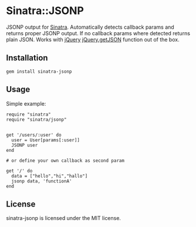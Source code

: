 Sinatra::JSONP
=================

JSONP output for [Sinatra](http://sinatrarb.com). Automatically detects callback params
and returns proper JSONP output. If no callback params where detected returns plain JSON.
Works with [jQuery](http://jquery.com) [jQuery.getJSON](http://api.jquery.com/jQuery.getJSON/) function out of the box.

Installation
------------

    gem install sinatra-jsonp

Usage
-----

Simple example:

    require "sinatra"
    require "sinatra/jsonp"


    get '/users/:user' do
      user = User[params[:user]]
      JSONP user
    end

    # or define your own callback as second param

    get '/' do
      data = ["hello","hi","hallo"]
      jsonp data, 'functionA'
    end

License
-------

sinatra-jsonp is licensed under the MIT license.


